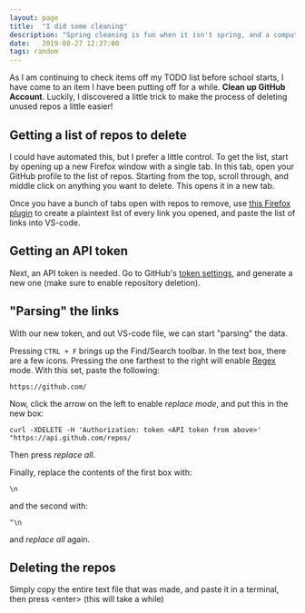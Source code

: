 ```yaml
---
layout: page
title:  "I did some cleaning"
description: "Spring cleaning is fun when it isn't spring, and a computer does all the work"
date:   2019-08-27 12:37:00
tags: random
---
```


As I am continuing to check items off my TODO list before school starts, I have come to an item I have been putting off for a while. **Clean up GitHub Account**. Luckily, I discovered a little trick to make the process of deleting unused repos a little easier!

## Getting a list of repos to delete
I could have automated this, but I prefer a little control. To get the list, start by opening up a new Firefox window with a single tab. In this tab, open your GitHub profile to the list of repos.
Starting from the top, scroll through, and middle click on anything you want to delete. This opens it in a new tab.

Once you have a bunch of tabs open with repos to remove, use [this Firefox plugin](https://addons.mozilla.org/en-US/firefox/addon/urls-list/) to create a plaintext list of every link you opened, and paste the list of links into VS-code.

## Getting an API token
Next, an API token is needed. Go to GitHub's [token settings](https://github.com/settings/tokens), and generate a new one (make sure to enable repository deletion).

## "Parsing" the links
With our new token, and out VS-code file, we can start "parsing" the data. 

Pressing `CTRL + F` brings up the Find/Search toolbar. In the text box, there are a few icons. Pressing the one farthest to the right will enable [Regex](https://en.wikipedia.org/wiki/Regular_expression) mode. With this set, paste the following:
```
https://github.com/
```

Now, click the arrow on the left to enable *replace mode*, and put this in the new box:
```
curl -XDELETE -H 'Authorization: token <API token from above>' "https://api.github.com/repos/
```

Then press *replace all*.

Finally, replace the contents of the first box with:
```
\n
```

and the second with:
```
"\n
```

and *replace all* again.

## Deleting the repos
Simply copy the entire text file that was made, and paste it in a terminal, then press \<enter\> (this will take a while)